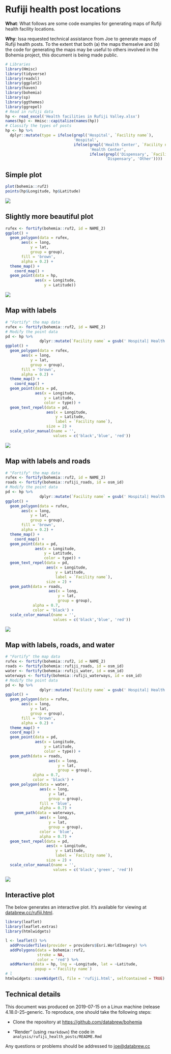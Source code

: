 Rufiji health post locations
================

**What**: What follows are some code examples for generating maps of
Rufiji health facility locations.

**Why**: Issa requested technical assistance from Joe to generate maps
of Rufiji health posts. To the extent that both (a) the maps themselve
and (b) the code for generating the maps may be useful to others
involved in the Bohemia project, this document is being made public.

``` r
# Libraries
library(Hmisc)
library(tidyverse)
library(readxl)
library(ggplot2)
library(haven)
library(bohemia)
library(sp)
library(ggthemes)
library(ggrepel)
# Read in rufiji data
hp <- read_excel('Health facilities in Rufiji Valley.xlsx')
names(hp) <- Hmisc::capitalize(names(hp))
# Classify the types of posts
hp <- hp %>%
  dplyr::mutate(type = ifelse(grepl('Hospital', `Facility name`),
                              'Hospital',
                              ifelse(grepl('Health Center', `Facility name`),
                                     'Health Center',
                                     ifelse(grepl('Dispensary', `Facility name`),
                                            'Dispensary', 'Other'))))
```

## Simple plot

``` r
plot(bohemia::ruf2)
points(hp$Longitude, hp$Latitude)
```

![](figures/unnamed-chunk-2-1.png)<!-- -->

## Slightly more beautiful plot

``` r
rufex <- fortify(bohemia::ruf2, id = NAME_2)
ggplot() +
  geom_polygon(data = rufex,
       aes(x = long,
           y = lat,
           group = group),
       fill = 'brown',
       alpha = 0.2) +
  theme_map() +
    coord_map() +
  geom_point(data = hp,
             aes(x = Longitude,
                 y = Latitude))
```

![](figures/unnamed-chunk-3-1.png)<!-- -->

## Map with labels

``` r
# "Fortify" the map data
rufex <- fortify(bohemia::ruf2, id = NAME_2)
# Modify the point data
pd <- hp %>%
               dplyr::mutate(`Facility name` = gsub(' Hospital| Health Center| Dispensary', '', `Facility name`))
ggplot() +
  geom_polygon(data = rufex,
       aes(x = long,
           y = lat,
           group = group),
       fill = 'brown',
       alpha = 0.2) +
  theme_map() +
    coord_map() +
  geom_point(data = pd,
             aes(x = Longitude,
                 y = Latitude,
                 color = type)) +
  geom_text_repel(data = pd,
                  aes(x = Longitude,
                      y = Latitude,
                      label = `Facility name`),
                  size = 2) +
  scale_color_manual(name = '',
                     values = c('black','blue', 'red'))
```

![](figures/unnamed-chunk-4-1.png)<!-- -->

## Map with labels and roads

``` r
# "Fortify" the map data
rufex <- fortify(bohemia::ruf2, id = NAME_2)
roads <- fortify(bohemia::rufiji_roads, id = osm_id)
# Modify the point data
pd <- hp %>%
               dplyr::mutate(`Facility name` = gsub(' Hospital| Health Center| Dispensary', '', `Facility name`))
ggplot() +
  geom_polygon(data = rufex,
       aes(x = long,
           y = lat,
           group = group),
       fill = 'brown',
       alpha = 0.2) +
  theme_map() +
    coord_map() +
  geom_point(data = pd,
             aes(x = Longitude,
                 y = Latitude,
                 color = type)) +
  geom_text_repel(data = pd,
                  aes(x = Longitude,
                      y = Latitude,
                      label = `Facility name`),
                  size = 2) +
  geom_path(data = roads,
                   aes(x = long,
                       y = lat,
                       group = group),
            alpha = 0.7,
            color = 'black') +
  scale_color_manual(name = '',
                     values = c('black','blue', 'red')) 
```

![](figures/unnamed-chunk-5-1.png)<!-- -->

## Map with labels, roads, and water

``` r
# "Fortify" the map data
rufex <- fortify(bohemia::ruf2, id = NAME_2)
roads <- fortify(bohemia::rufiji_roads, id = osm_id)
water <- fortify(bohemia::rufiji_water, id = osm_id)
waterways <- fortify(bohemia::rufiji_waterways, id = osm_id)
# Modify the point data
pd <- hp %>%
               dplyr::mutate(`Facility name` = gsub(' Hospital| Health Center| Dispensary', '', `Facility name`))
ggplot() +
  geom_polygon(data = rufex,
       aes(x = long,
           y = lat,
           group = group),
       fill = 'brown',
       alpha = 0.2) +
  theme_map() +
  coord_map() +
  geom_point(data = pd,
             aes(x = Longitude,
                 y = Latitude,
                 color = type)) +
  geom_path(data = roads,
                   aes(x = long,
                       y = lat,
                       group = group),
            alpha = 0.7,
            color = 'black') +
  geom_polygon(data = water,
               aes(x = long,
                   y = lat,
                   group = group),
               fill = 'blue',
               alpha = 0.7) +
    geom_path(data = waterways,
               aes(x = long,
                   y = lat,
                   group = group),
               color = 'blue',
               alpha = 0.7) +
  geom_text_repel(data = pd,
                  aes(x = Longitude,
                      y = Latitude,
                      label = `Facility name`),
                  size = 2) +
  scale_color_manual(name = '',
                     values = c('black','green', 'red')) 
```

![](figures/unnamed-chunk-6-1.png)<!-- -->

## Interactive plot

The below generates an interactive plot. It’s available for viewing at
[databrew.cc/rufiji.html](databrew.cc/rufiji.html).

``` r
library(leaflet)
library(leaflet.extras)
library(htmlwidgets)

l <- leaflet() %>%
  addProviderTiles(provider = providers$Esri.WorldImagery) %>%
  addPolygons(data = bohemia::ruf2,
              stroke = NA,
              color = 'red') %>%
  addMarkers(data = hp, lng = ~Longitude, lat = ~Latitude,
             popup = ~`Facility name`)
# l
htmlwidgets::saveWidget(l, file = 'rufiji.html', selfcontained = TRUE)
```

## Technical details

This document was produced on 2019-07-15 on a Linux machine (release
4.18.0-25-generic. To reproduce, one should take the following steps:

  - Clone the repository at <https://github.com/databrew/bohemia>

  - “Render” (using `rmarkdown`) the code in
    `analysis/rufiji_health_posts/README.Rmd`

Any questions or problems should be addressed to <joe@databrew.cc>
